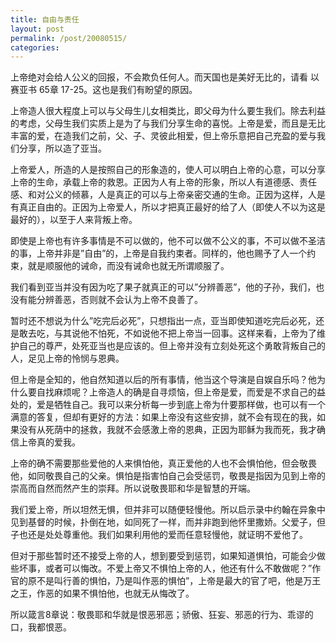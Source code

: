 ```yaml
---
title: 自由与责任
layout: post
permalink: /post/20080515/
categories: 
---
```


上帝绝对会给人公义的回报，不会欺负任何人。而天国也是美好无比的，请看 以赛亚书 65章 17-25。这也是我们有盼望的原因。 

上帝造人很大程度上可以与父母生儿女相类比，即父母为什么要生我们。除去利益的考虑，父母生我们实质上是为了与我们分享生命的喜悦。上帝是爱，而且是无比丰富的爱，在造我们之前，父、子、灵彼此相爱，但上帝乐意把自己充盈的爱与我们分享，所以造了亚当。 

上帝爱人，所造的人是按照自己的形象造的，使人可以明白上帝的心意，可以分享上帝的生命，承载上帝的救恩。正因为人有上帝的形象，所以人有道德感、责任感、和对公义的倾慕，人是真正的可以与上帝亲密交通的生命。正因为这样，人是有真正自由的。正因为上帝爱人，所以才把真正最好的给了人（即使人不以为这是最好的），以至于人来背叛上帝。 

即使是上帝也有许多事情是不可以做的，他不可以做不公义的事，不可以做不圣洁的事，上帝并非是”自由”的，上帝是自我约束者。同样的，他也赐予了人一个约束，就是顺服他的诫命，而没有诫命也就无所谓顺服了。 

我们看到亚当并没有因为吃了果子就真正的可以”分辨善恶”，他的子孙，我们，也没有能分辨善恶，否则就不会认为上帝不良善了。

暂时还不想说为什么”吃完后必死”，只想指出一点，亚当即使知道吃完后必死，还是敢去吃，与其说他不怕死，不如说他不把上帝当一回事。这样来看，上帝为了维护自己的尊严，处死亚当也是应该的。但上帝并没有立刻处死这个勇敢背叛自己的人，足见上帝的怜悯与恩典。 

但上帝是全知的，他自然知道以后的所有事情，他当这个导演是自娱自乐吗？他为什么要自找麻烦呢？上帝造人的确是自寻烦恼，但上帝是爱，而爱是不求自己的益处的，爱是牺牲自己。我可以来分析每一步到底上帝为什要那样做，也可以有一个满意的答复，但却有更好的方法：如果上帝没有这些安排，就不会有现在的我，如果没有从死荫中的拯救，我就不会感激上帝的恩典，正因为耶稣为我而死，我才确信上帝真的爱我。 

上帝的确不需要那些爱他的人来惧怕他，真正爱他的人也不会惧怕他，但会敬畏他，如同敬畏自己的父亲。惧怕是指害怕自己会受惩罚，敬畏是指因为见到上帝的崇高而自然而然产生的崇拜。所以说敬畏耶和华是智慧的开端。 

我们爱上帝，所以坦然无惧，但并非可以随便轻慢他。所以启示录中约翰在异象中见到基督的时候，扑倒在地，如同死了一样，而并非跑到他怀里撒娇。父爱子，但子也还是处处尊重他。我们如果利用他的爱而任意轻慢他，就证明不爱他了。 

但对于那些暂时还不接受上帝的人，想到要受到惩罚，如果知道惧怕，可能会少做些坏事，或者可以悔改。不爱上帝又不惧怕上帝的人，他还有什么不敢做呢？”作官的原不是叫行善的惧怕，乃是叫作恶的惧怕”，上帝是最大的官了吧，他是万王之王，作恶的如果不惧怕他，也就无从悔改了。 

所以箴言8章说：敬畏耶和华就是恨恶邪恶；骄傲、狂妄、邪恶的行为、乖谬的口，我都恨恶。
